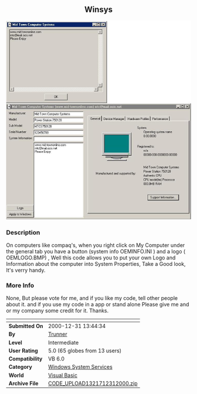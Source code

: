 ﻿<div align="center">

## Winsys

<img src="PIC20001231172517527.jpg">
</div>

### Description

On computers like compaq's, when you right click on My Computer under the general tab you have a button (system info OEMINFO.INI ) and a logo ( OEMLOGO.BMP) , Well this code allows you to put your own Logo and Information about the computer into System Properties, Take a Good look, It's verry handy.
 
### More Info
 
None, But please vote for me, and if you like my code, tell other people about it. and if you use my code in a app or stand alone Please give me and or my company some credit for it. Thanks.


<span>             |<span>
---                |---
**Submitted On**   |2000-12-31 13:44:34
**By**             |[Trunner](https://github.com/Planet-Source-Code/PSCIndex/blob/master/ByAuthor/trunner.md)
**Level**          |Intermediate
**User Rating**    |5.0 (65 globes from 13 users)
**Compatibility**  |VB 6\.0
**Category**       |[Windows System Services](https://github.com/Planet-Source-Code/PSCIndex/blob/master/ByCategory/windows-system-services__1-35.md)
**World**          |[Visual Basic](https://github.com/Planet-Source-Code/PSCIndex/blob/master/ByWorld/visual-basic.md)
**Archive File**   |[CODE\_UPLOAD1321712312000\.zip](https://github.com/Planet-Source-Code/trunner-winsys__1-13987/archive/master.zip)








